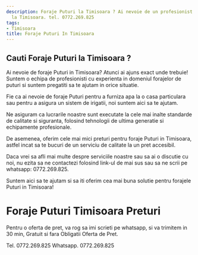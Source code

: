 ```yaml
---
description: Foraje Puturi la Timisoara ? Ai nevoie de un profesionist in Foraje Puturi
  la Timisoara. tel. 0772.269.825
tags:
- Timisoara
title: Foraje Puturi In Timisoara
---
```



## Cauti Foraje Puturi la Timisoara ?


Ai nevoie de foraje Puturi in Timisoara? Atunci ai ajuns exact unde trebuie! 
Suntem o echipa de profesionisti cu experienta in domeniul forajelor de puturi si suntem pregatiti sa te ajutam in orice situatie. 

Fie ca ai nevoie de foraje Puturi pentru a furniza apa la o casa particulara sau pentru a asigura un sistem de irigatii, noi suntem aici sa te ajutam. 

Ne asiguram ca lucrarile noastre sunt executate la cele mai inalte standarde de calitate si siguranta, folosind tehnologii de ultima generatie si echipamente profesionale.

De asemenea, oferim cele mai mici preturi pentru foraje Puturi in Timisoara, astfel incat sa te bucuri de un serviciu de calitate la un pret accesibil.

Daca vrei sa afli mai multe despre serviciile noastre sau sa ai o discutie cu noi, nu ezita sa ne contactezi folosind link-ul de mai sus sau sa ne scrii pe whatsapp: 0772.269.825. 

Suntem aici sa te ajutam si sa iti oferim cea mai buna solutie pentru forajele Puturi in Timisoara!

# Foraje Puturi Timisoara Preturi
Pentru o oferta de pret, va rog sa imi scrieti pe whatsapp, si va trimitem in 30 min, Gratuit si fara Obligatii Oferta de Pret.

Tel. 0772.269.825
Whatsapp. 0772.269.825